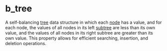 # b_tree

A self-balancing [tree](/data_md/mathematics/definitions/graph/tree/tree.md) data structure in which each [node](/data_md/mathematics/definitions/graph/node.md) has a value, and for each node, the values of all nodes in its left [subtree](/data_md/mathematics/definitions/graph/tree/subtree.md) are less than its own value, and the values of all nodes in its right subtree are greater than its own value. This property allows for efficient searching, insertion, and deletion operations.
